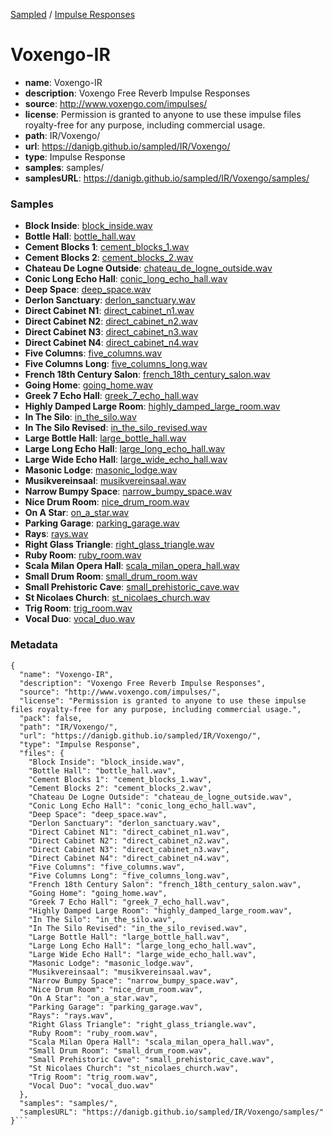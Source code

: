 [Sampled](https://danigb.github.io/sampled)
/
[Impulse Responses](https://danigb.github.io/sampled/IR)

# Voxengo-IR

- __name__: Voxengo-IR
- __description__: Voxengo Free Reverb Impulse Responses
- __source__: http://www.voxengo.com/impulses/
- __license__: Permission is granted to anyone to use these impulse files royalty-free for any purpose, including commercial usage.
- __path__: IR/Voxengo/
- __url__: https://danigb.github.io/sampled/IR/Voxengo/
- __type__: Impulse Response
- __samples__: samples/
- __samplesURL__: https://danigb.github.io/sampled/IR/Voxengo/samples/

### Samples

- __Block Inside__: [block_inside.wav](https://danigb.github.io/sampled/IR/Voxengo/samples/block_inside.wav)
- __Bottle Hall__: [bottle_hall.wav](https://danigb.github.io/sampled/IR/Voxengo/samples/bottle_hall.wav)
- __Cement Blocks 1__: [cement_blocks_1.wav](https://danigb.github.io/sampled/IR/Voxengo/samples/cement_blocks_1.wav)
- __Cement Blocks 2__: [cement_blocks_2.wav](https://danigb.github.io/sampled/IR/Voxengo/samples/cement_blocks_2.wav)
- __Chateau De Logne Outside__: [chateau_de_logne_outside.wav](https://danigb.github.io/sampled/IR/Voxengo/samples/chateau_de_logne_outside.wav)
- __Conic Long Echo Hall__: [conic_long_echo_hall.wav](https://danigb.github.io/sampled/IR/Voxengo/samples/conic_long_echo_hall.wav)
- __Deep Space__: [deep_space.wav](https://danigb.github.io/sampled/IR/Voxengo/samples/deep_space.wav)
- __Derlon Sanctuary__: [derlon_sanctuary.wav](https://danigb.github.io/sampled/IR/Voxengo/samples/derlon_sanctuary.wav)
- __Direct Cabinet N1__: [direct_cabinet_n1.wav](https://danigb.github.io/sampled/IR/Voxengo/samples/direct_cabinet_n1.wav)
- __Direct Cabinet N2__: [direct_cabinet_n2.wav](https://danigb.github.io/sampled/IR/Voxengo/samples/direct_cabinet_n2.wav)
- __Direct Cabinet N3__: [direct_cabinet_n3.wav](https://danigb.github.io/sampled/IR/Voxengo/samples/direct_cabinet_n3.wav)
- __Direct Cabinet N4__: [direct_cabinet_n4.wav](https://danigb.github.io/sampled/IR/Voxengo/samples/direct_cabinet_n4.wav)
- __Five Columns__: [five_columns.wav](https://danigb.github.io/sampled/IR/Voxengo/samples/five_columns.wav)
- __Five Columns Long__: [five_columns_long.wav](https://danigb.github.io/sampled/IR/Voxengo/samples/five_columns_long.wav)
- __French 18th Century Salon__: [french_18th_century_salon.wav](https://danigb.github.io/sampled/IR/Voxengo/samples/french_18th_century_salon.wav)
- __Going Home__: [going_home.wav](https://danigb.github.io/sampled/IR/Voxengo/samples/going_home.wav)
- __Greek 7 Echo Hall__: [greek_7_echo_hall.wav](https://danigb.github.io/sampled/IR/Voxengo/samples/greek_7_echo_hall.wav)
- __Highly Damped Large Room__: [highly_damped_large_room.wav](https://danigb.github.io/sampled/IR/Voxengo/samples/highly_damped_large_room.wav)
- __In The Silo__: [in_the_silo.wav](https://danigb.github.io/sampled/IR/Voxengo/samples/in_the_silo.wav)
- __In The Silo Revised__: [in_the_silo_revised.wav](https://danigb.github.io/sampled/IR/Voxengo/samples/in_the_silo_revised.wav)
- __Large Bottle Hall__: [large_bottle_hall.wav](https://danigb.github.io/sampled/IR/Voxengo/samples/large_bottle_hall.wav)
- __Large Long Echo Hall__: [large_long_echo_hall.wav](https://danigb.github.io/sampled/IR/Voxengo/samples/large_long_echo_hall.wav)
- __Large Wide Echo Hall__: [large_wide_echo_hall.wav](https://danigb.github.io/sampled/IR/Voxengo/samples/large_wide_echo_hall.wav)
- __Masonic Lodge__: [masonic_lodge.wav](https://danigb.github.io/sampled/IR/Voxengo/samples/masonic_lodge.wav)
- __Musikvereinsaal__: [musikvereinsaal.wav](https://danigb.github.io/sampled/IR/Voxengo/samples/musikvereinsaal.wav)
- __Narrow Bumpy Space__: [narrow_bumpy_space.wav](https://danigb.github.io/sampled/IR/Voxengo/samples/narrow_bumpy_space.wav)
- __Nice Drum Room__: [nice_drum_room.wav](https://danigb.github.io/sampled/IR/Voxengo/samples/nice_drum_room.wav)
- __On A Star__: [on_a_star.wav](https://danigb.github.io/sampled/IR/Voxengo/samples/on_a_star.wav)
- __Parking Garage__: [parking_garage.wav](https://danigb.github.io/sampled/IR/Voxengo/samples/parking_garage.wav)
- __Rays__: [rays.wav](https://danigb.github.io/sampled/IR/Voxengo/samples/rays.wav)
- __Right Glass Triangle__: [right_glass_triangle.wav](https://danigb.github.io/sampled/IR/Voxengo/samples/right_glass_triangle.wav)
- __Ruby Room__: [ruby_room.wav](https://danigb.github.io/sampled/IR/Voxengo/samples/ruby_room.wav)
- __Scala Milan Opera Hall__: [scala_milan_opera_hall.wav](https://danigb.github.io/sampled/IR/Voxengo/samples/scala_milan_opera_hall.wav)
- __Small Drum Room__: [small_drum_room.wav](https://danigb.github.io/sampled/IR/Voxengo/samples/small_drum_room.wav)
- __Small Prehistoric Cave__: [small_prehistoric_cave.wav](https://danigb.github.io/sampled/IR/Voxengo/samples/small_prehistoric_cave.wav)
- __St Nicolaes Church__: [st_nicolaes_church.wav](https://danigb.github.io/sampled/IR/Voxengo/samples/st_nicolaes_church.wav)
- __Trig Room__: [trig_room.wav](https://danigb.github.io/sampled/IR/Voxengo/samples/trig_room.wav)
- __Vocal Duo__: [vocal_duo.wav](https://danigb.github.io/sampled/IR/Voxengo/samples/vocal_duo.wav)
### Metadata

```
{
  "name": "Voxengo-IR",
  "description": "Voxengo Free Reverb Impulse Responses",
  "source": "http://www.voxengo.com/impulses/",
  "license": "Permission is granted to anyone to use these impulse files royalty-free for any purpose, including commercial usage.",
  "pack": false,
  "path": "IR/Voxengo/",
  "url": "https://danigb.github.io/sampled/IR/Voxengo/",
  "type": "Impulse Response",
  "files": {
    "Block Inside": "block_inside.wav",
    "Bottle Hall": "bottle_hall.wav",
    "Cement Blocks 1": "cement_blocks_1.wav",
    "Cement Blocks 2": "cement_blocks_2.wav",
    "Chateau De Logne Outside": "chateau_de_logne_outside.wav",
    "Conic Long Echo Hall": "conic_long_echo_hall.wav",
    "Deep Space": "deep_space.wav",
    "Derlon Sanctuary": "derlon_sanctuary.wav",
    "Direct Cabinet N1": "direct_cabinet_n1.wav",
    "Direct Cabinet N2": "direct_cabinet_n2.wav",
    "Direct Cabinet N3": "direct_cabinet_n3.wav",
    "Direct Cabinet N4": "direct_cabinet_n4.wav",
    "Five Columns": "five_columns.wav",
    "Five Columns Long": "five_columns_long.wav",
    "French 18th Century Salon": "french_18th_century_salon.wav",
    "Going Home": "going_home.wav",
    "Greek 7 Echo Hall": "greek_7_echo_hall.wav",
    "Highly Damped Large Room": "highly_damped_large_room.wav",
    "In The Silo": "in_the_silo.wav",
    "In The Silo Revised": "in_the_silo_revised.wav",
    "Large Bottle Hall": "large_bottle_hall.wav",
    "Large Long Echo Hall": "large_long_echo_hall.wav",
    "Large Wide Echo Hall": "large_wide_echo_hall.wav",
    "Masonic Lodge": "masonic_lodge.wav",
    "Musikvereinsaal": "musikvereinsaal.wav",
    "Narrow Bumpy Space": "narrow_bumpy_space.wav",
    "Nice Drum Room": "nice_drum_room.wav",
    "On A Star": "on_a_star.wav",
    "Parking Garage": "parking_garage.wav",
    "Rays": "rays.wav",
    "Right Glass Triangle": "right_glass_triangle.wav",
    "Ruby Room": "ruby_room.wav",
    "Scala Milan Opera Hall": "scala_milan_opera_hall.wav",
    "Small Drum Room": "small_drum_room.wav",
    "Small Prehistoric Cave": "small_prehistoric_cave.wav",
    "St Nicolaes Church": "st_nicolaes_church.wav",
    "Trig Room": "trig_room.wav",
    "Vocal Duo": "vocal_duo.wav"
  },
  "samples": "samples/",
  "samplesURL": "https://danigb.github.io/sampled/IR/Voxengo/samples/"
}```
